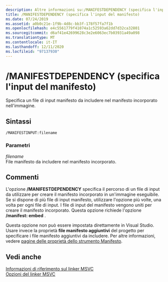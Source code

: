 ```yaml
---
description: Altre informazioni su:/MANIFESTDEPENDENCY (specifica l'input del manifesto)
title: /MANIFESTDEPENDENCY (specifica l'input del manifesto)
ms.date: 07/24/2019
ms.assetid: a0b0c21e-1f9b-4d8c-bb3f-178f57fa7f1b
ms.openlocfilehash: e4c5561779f41074a1c52593a62dd7d32ca32801
ms.sourcegitcommit: d6af41e42699628c3e2e6063ec7b03931a49a098
ms.translationtype: MT
ms.contentlocale: it-IT
ms.lasthandoff: 12/11/2020
ms.locfileid: "97137930"
---
```

# <a name="manifestinput-specify-manifest-input"></a>/MANIFESTDEPENDENCY (specifica l'input del manifesto)

Specifica un file di input manifesto da includere nel manifesto incorporato nell'immagine.

## <a name="syntax"></a>Sintassi

```
/MANIFESTINPUT:filename
```

### <a name="parameters"></a>Parametri

*filename*<br/>
File manifesto da includere nel manifesto incorporato.

## <a name="remarks"></a>Commenti

L'opzione **/MANIFESTDEPENDENCY** specifica il percorso di un file di input da utilizzare per creare il manifesto incorporato in un'immagine eseguibile. Se si dispone di più file di input manifesto, utilizzare l'opzione più volte, una volta per ogni file di input. I file di input del manifesto vengono uniti per creare il manifesto incorporato. Questa opzione richiede l'opzione **/manifest: embed** .

Questa opzione non può essere impostata direttamente in Visual Studio. Usare invece la proprietà **file manifesto aggiuntivi** del progetto per specificare i file manifesto aggiuntivi da includere. Per altre informazioni, vedere [pagine delle proprietà dello strumento Manifesto](manifest-tool-property-pages.md).

## <a name="see-also"></a>Vedi anche

[Informazioni di riferimento sul linker MSVC](linking.md)<br/>
[Opzioni del linker MSVC](linker-options.md)
